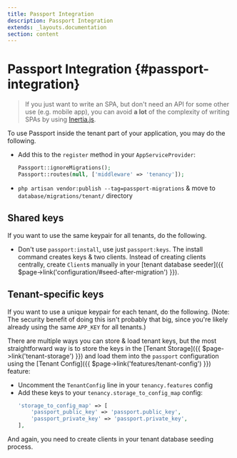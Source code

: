 ```yaml
---
title: Passport Integration
description: Passport Integration
extends: _layouts.documentation
section: content
---
```


# Passport Integration {#passport-integration}

> If you just want to write an SPA, but don't need an API for some other use (e.g. mobile app), you can avoid **a lot** of the complexity of writing SPAs by using [Inertia.js](https://inertiajs.com).

To use Passport inside the tenant part of your application, you may do the following.

- Add this to the `register` method in your `AppServiceProvider`:
    ```php
    Passport::ignoreMigrations();
    Passport::routes(null, ['middleware' => 'tenancy']);
    ```
- `php artisan vendor:publish --tag=passport-migrations` & move to `database/migrations/tenant/` directory

## Shared keys

If you want to use the same keypair for all tenants, do the following.

- Don't use `passport:install`, use just `passport:keys`. The install command creates keys & two clients. Instead of creating clients centrally, create `Client`s manually in your [tenant database seeder]({{ $page->link('configuration/#seed-after-migration') }}).

## Tenant-specific keys

If you want to use a unique keypair for each tenant, do the following. (Note: The security benefit of doing this isn't probably that big, since you're likely already using the same `APP_KEY` for all tenants.)

There are multiple ways you can store & load tenant keys, but the most straightforward way is to store the keys in the [Tenant Storage]({{ $page->link('tenant-storage') }}) and load them into the `passport` configuration using the [Tenant Config]({{ $page->link('features/tenant-config') }}) feature:
- Uncomment the `TenantConfig` line in your `tenancy.features` config
- Add these keys to your `tenancy.storage_to_config_map` config:
    ```php
    'storage_to_config_map' => [
        'passport_public_key' => 'passport.public_key',
        'passport_private_key' => 'passport.private_key',
    ],
    ```

And again, you need to create clients in your tenant database seeding process.
